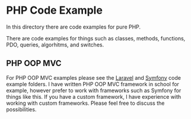 
# PHP Code Example

In this directory there are code examples for pure PHP.

There are code examples for things such as classes, methods, functions, PDO, queries, algorhitms, and switches. 

## PHP OOP MVC 

For PHP OOP MVC examples please see the [Laravel](https://github.com/CodezPoet/code_examples/tree/main/laravel) and [Symfony](https://github.com/CodezPoet/code_examples/tree/main/symfony) code example folders. I have written PHP OOP MVC framework in school for example, however prefer to work with frameworks such as Symfony for things like this. If you have a custom framework, I have experience with working with custom frameworks. Please feel free to discuss the possibilities.
